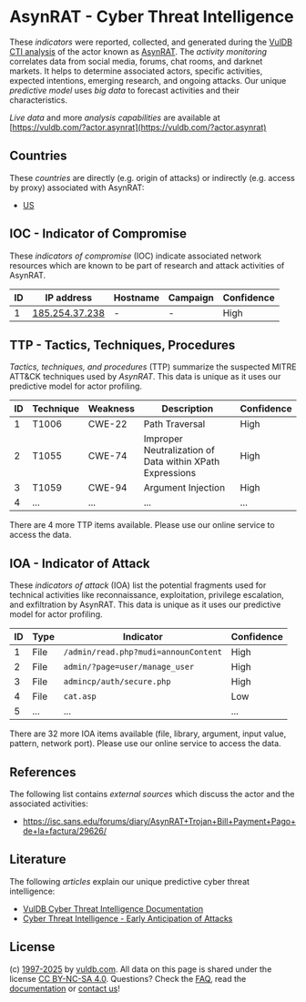 # AsynRAT - Cyber Threat Intelligence

These _indicators_ were reported, collected, and generated during the [VulDB CTI analysis](https://vuldb.com/?kb.cti) of the actor known as [AsynRAT](https://vuldb.com/?actor.asynrat). The _activity monitoring_ correlates data from social media, forums, chat rooms, and darknet markets. It helps to determine associated actors, specific activities, expected intentions, emerging research, and ongoing attacks. Our unique _predictive model_ uses _big data_ to forecast activities and their characteristics.

_Live data_ and more _analysis capabilities_ are available at [https://vuldb.com/?actor.asynrat](https://vuldb.com/?actor.asynrat)

## Countries

These _countries_ are directly (e.g. origin of attacks) or indirectly (e.g. access by proxy) associated with AsynRAT:

* [US](https://vuldb.com/?country.us)

## IOC - Indicator of Compromise

These _indicators of compromise_ (IOC) indicate associated network resources which are known to be part of research and attack activities of AsynRAT.

ID | IP address | Hostname | Campaign | Confidence
-- | ---------- | -------- | -------- | ----------
1 | [185.254.37.238](https://vuldb.com/?ip.185.254.37.238) | - | - | High

## TTP - Tactics, Techniques, Procedures

_Tactics, techniques, and procedures_ (TTP) summarize the suspected MITRE ATT&CK techniques used by _AsynRAT_. This data is unique as it uses our predictive model for actor profiling.

ID | Technique | Weakness | Description | Confidence
-- | --------- | -------- | ----------- | ----------
1 | T1006 | CWE-22 | Path Traversal | High
2 | T1055 | CWE-74 | Improper Neutralization of Data within XPath Expressions | High
3 | T1059 | CWE-94 | Argument Injection | High
4 | ... | ... | ... | ...

There are 4 more TTP items available. Please use our online service to access the data.

## IOA - Indicator of Attack

These _indicators of attack_ (IOA) list the potential fragments used for technical activities like reconnaissance, exploitation, privilege escalation, and exfiltration by AsynRAT. This data is unique as it uses our predictive model for actor profiling.

ID | Type | Indicator | Confidence
-- | ---- | --------- | ----------
1 | File | `/admin/read.php?mudi=announContent` | High
2 | File | `admin/?page=user/manage_user` | High
3 | File | `admincp/auth/secure.php` | High
4 | File | `cat.asp` | Low
5 | ... | ... | ...

There are 32 more IOA items available (file, library, argument, input value, pattern, network port). Please use our online service to access the data.

## References

The following list contains _external sources_ which discuss the actor and the associated activities:

* https://isc.sans.edu/forums/diary/AsynRAT+Trojan+Bill+Payment+Pago+de+la+factura/29626/

## Literature

The following _articles_ explain our unique predictive cyber threat intelligence:

* [VulDB Cyber Threat Intelligence Documentation](https://vuldb.com/?kb.cti)
* [Cyber Threat Intelligence - Early Anticipation of Attacks](https://www.scip.ch/en/?labs.20201022)

## License

(c) [1997-2025](https://vuldb.com/?kb.changelog) by [vuldb.com](https://vuldb.com/?kb.about). All data on this page is shared under the license [CC BY-NC-SA 4.0](https://creativecommons.org/licenses/by-nc-sa/4.0/). Questions? Check the [FAQ](https://vuldb.com/?kb.faq), read the [documentation](https://vuldb.com/?kb) or [contact us](https://vuldb.com/?contact)!
